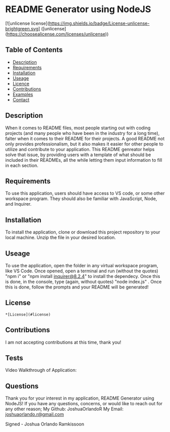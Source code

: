 
  # README Generator using NodeJS

  [![unlicense license](https://img.shields.io/badge/License-unlicense-brightgreen.svg] ([unlicense] (https://choosealicense.com/licenses/unlicense))
  
  ## Table of Contents 
  * [Description](#description) 
  * [Requirements](#requirements) 
  * [Installation](#installation) 
  * [Useage](#useage) 
  * [Licence](#licence) 
  * [Contributions](#contributions)
  * [Examples](#examples) 
  * [Contact](#contact) 
 
  ## Description
  When it comes to README files, most people starting out with coding projects (and many people who have been in the industry for a long time), falter when it comes to their README for their projects. A good README not only provides professionalism, but it also makes it easier for other people to utilize and contribute to your application. This README genreator helps solve that issue, by providing users with a template of what should be included in their READMEs, all the while letting them input information to fill in each section. 

  ## Requirements
  To use this application, users should have access to VS code, or some other workspace program. They should also be familiar with JavaScript, Node, and Inquirer. 

  ## Installation
  To install the application, clone or download this project repository to your local machine. Unzip the file in your desired location.

  ## Useage
  To use the application, open the folder in any virtual workspace program, like VS Code. Once opened, open a terminal and run (without the quotes) "npm i" or  "npm install inquirer@8.2.4" to install the dependecy. Once this is done, in the console, type (again, without quotes) "node index.js" . Once this is done, follow the prompts and your README will be generated!

  ## License 
  
    *[License](#license)

  ## Contributions
  I am not accepting contributions at this time, thank you!

  ## Tests 
  Video Walkthrough of Application: 

  ## Questions 
  Thank you for your interest in my application, README Generator using NodeJS! 
  If you have any questions, concerns, or would like to reach out for any other reason;
  My Github: JoshuaOrlandoR
  My Email: joshuaorlando.r@gmail.com


  Signed - Joshua Orlando Ramkissoon
